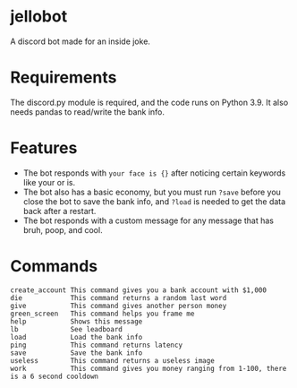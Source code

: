 # jellobot
A discord bot made for an inside joke.

# Requirements
The discord.py module is required, and the code runs on Python 3.9. It also needs pandas to read/write the bank info.

# Features
- The bot responds with `your face is {}` after noticing certain keywords like your or is.
- The bot also has a basic economy, but you must run `?save` before you close the bot to save the bank info, and `?load` is needed to get the data back after a restart.
- The bot responds with a custom message for any message that has bruh, poop, and cool.

# Commands
```
create_account This command gives you a bank account with $1,000
die            This command returns a random last word
give           This command gives another person money
green_screen   This command helps you frame me
help           Shows this message
lb             See leadboard
load           Load the bank info
ping           This command returns latency
save           Save the bank info
useless        This command returns a useless image
work           This command gives you money ranging from 1-100, there is a 6 second cooldown
```
